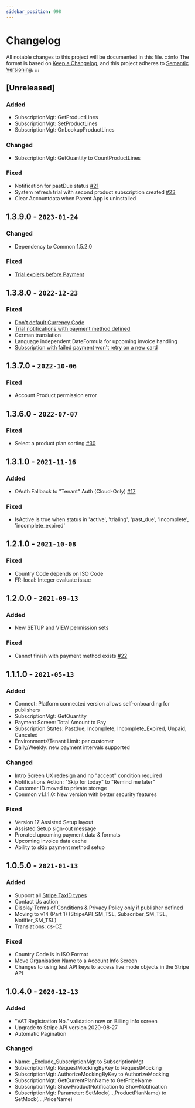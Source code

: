```yaml
---
sidebar_position: 998
---
```

# Changelog
All notable changes to this project will be documented in this file.
:::info
The format is based on [Keep a Changelog](https://keepachangelog.com/en/1.0.0/),
and this project adheres to [Semantic Versioning](https://semver.org/spec/v2.0.0.html).
:::
## [Unreleased]
### Added
- SubscriptionMgt: GetProductLines
- SubscriptionMgt: SetProductLines
- SubscriptionMgt: OnLookupProductLines
### Changed
- SubscriptionMgt: GetQuantity to CountProductLines
### Fixed
- Notification for pastDue status [#21](https://github.com/thetanz/smp-docs/issues/21)
- System refresh trial with second product subscription created [#23](https://github.com/thetanz/smp-docs/issues/23)
- Clear Accountdata when Parent App is uninstalled
## 1.3.9.0 - `2023-01-24`
### Changed
- Dependency to Common 1.5.2.0
### Fixed
- [Trial expiers before Payment](https://feedback.365extensions.com/bc/p/trial-expiers-before-payment)
## 1.3.8.0 - `2022-12-23`
### Fixed
- [Don't default Currency Code](https://feedback.365extensions.com/bc/p/dont-default-currency-code)
- [Trial notifications with payment method defined](https://365extensions.canny.io/bc/p/trial-notifications-with-payment-method-defined)
- German translation
- Language independent DateFormula for upcoming invoice handling
- [Subscription with failed payment won't retry on a new card](https://feedback.365extensions.com/bc/p/subscription-with-failed-payment-wont-retry-on-a-new-card)
## 1.3.7.0 - `2022-10-06`
### Fixed
- Account Product permission error
## 1.3.6.0 - `2022-07-07`
### Fixed
- Select a product plan sorting [#30](https://github.com/thetanz/smp-docs/issues/30)
## 1.3.1.0 - `2021-11-16`
### Added
- OAuth Fallback to "Tenant" Auth (Cloud-Only) [#17](https://github.com/thetanz/smp-docs/issues/17)
### Fixed
- IsActive is true when status in 'active', 'trialing', 'past_due', 'incomplete', 'incomplete_expired'
## 1.2.1.0 - `2021-10-08`
### Fixed
- Country Code depends on ISO Code
- FR-local: Integer evaluate issue
## 1.2.0.0 - `2021-09-13`
### Added
- New SETUP and VIEW permission sets
### Fixed
- Cannot finish with payment method exists [#22](https://github.com/thetanz/smp-docs/issues/22)
## 1.1.1.0 - `2021-05-13`
### Added
- Connect: Platform connected version allows self-onboarding for publishers
- SubscriptionMgt: GetQuantity
- Payment Screen: Total Amount to Pay
- Subscription States: Pastdue, Incomplete, Incomplete_Expired, Unpaid, Canceled
- Environments\Tenant Limit: per customer
- Daily/Weekly: new payment intervals supported 
### Changed
- Intro Screen UX redesign and no "accept" condition required
- Notifications Action: "Skip for today" to "Remind me later"
- Customer ID moved to private storage
- Common v1.1.1.0: New version with better security features
### Fixed
- Version 17 Assisted Setup layout
- Assisted Setup sign-out message
- Prorated upcoming payment data & formats 
- Upcoming invoice data cache
- Ability to skip payment method setup
## 1.0.5.0 - `2021-01-13`
### Added
- Support all [Stripe TaxID types](https://stripe.com/docs/billing/customer/tax-ids#supported-tax-id)
- Contact Us action
- Display Terms of Conditions & Privacy Policy only if publisher defined
- Moving to v14 (Part 1) (StripeAPI_SM_TSL, Subscriber_SM_TSL, Notifier_SM_TSL)
- Translations: cs-CZ
### Fixed
- Country Code is in ISO Format
- Move Organisation Name to a Account Info Screen
- Changes to using test API keys to access live mode objects in the Stripe API
## 1.0.4.0 - `2020-12-13`
### Added
- "VAT Registration No." validation now on Billing Info screen
- Upgrade to Stripe API version 2020-08-27
- Automatic Pagination
### Changed
- Name: _Exclude_SubscriptionMgt to SubscriptionMgt
- SubscriptionMgt: RequestMockingByKey to RequestMocking
- SubscriptionMgt: AuthorizeMockingByKey to AuthorizeMocking
- SubscriptionMgt: GetCurrentPlanName to GetPriceName
- SubscriptionMgt: ShowProductNotification to ShowNotification
- SubscriptionMgt: Parameter: SetMock(...,ProductPlanName) to SetMock(...,PriceName)
